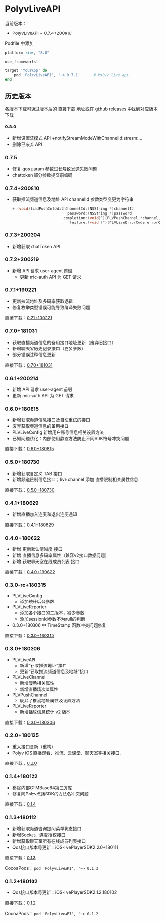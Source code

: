 # PolyvLiveAPI

当前版本：

- PolyvLiveAPI ~ 0.7.4+200810

Podfile 中添加

```ruby
platform :ios, "8.0"

use_frameworks!

target 'YourApp' do
    pod 'PolyvLiveAPI', '~> 0.7.1'      # Polyv live api.
end
```

## 历史版本

  各版本下载可通过版本后的 直接下载 地址或在 github [releases](https://github.com/polyv/PolyvLiveAPI/releases) 中找到对应版本下载

#### 0.8.0

- 新增设置流模式 API +notifyStreamModeWithChannelId:stream:...
- 删除已废弃 API

### 0.7.5

- 修复 qos param 参数过长导致发送失败问题
- chattoken 部分参数提交前编码

### 0.7.4+200810

+ 获取推流频道信息及地址 API channelId 参数类型变更为字符串

  ```objective-c
  + (void)loadPushInfoWithChannelId:(NSString *)channelId
                           password:(NSString *)password
                         completion:(void(^)(PLVPushChannel *channel, NSString *rtmpUrl))completion
                            failure:(void (^)(PLVLiveErrorCode errorCode, NSString *description))failure;
  ```

### 0.7.3+200304

- 新增获取 chatToken API

### 0.7.2+200219

- 新增 API 请求 user-agent 前缀
  - 更新 mic-auth API 为  GET 请求

### 0.7.1+190221

  - 更新拉流地址及多码率获取逻辑
  - 修复枚举类型错误可能导致编译失败问题

  直接下载：[0.7.1+190221](http://repo.polyv.net/ios/download/liveAPI/PLVLiveAPI_0.7.1+190221.zip)

### 0.7.0+181031

  - 获取直播频道信息的备用接口地址更新（废弃旧接口）
  - 新增聊天室历史记录接口（更多参数）
  - 部分错误注释信息更新

  直接下载：[0.7.0+181031](http://repo.polyv.net/ios/download/liveAPI/PLVLiveAPI_0.7.0+181031.zip)

### 0.6.1+200214

  - 新增 API 请求 user-agent 前缀
  - 更新 mic-auth API 为  GET 请求

### 0.6.0+180815

  - 新增获取频道信息接口及自动重试的接口
  - 废弃获取频道信息的备用接口
  - PLVLiveConfig 新增用户账号信息相关设置方法
  - 已知问题优化：内部使用静态方法防止不同SDK符号冲突问题

  直接下载：[0.6.0+180815](http://repo.polyv.net/ios/download/liveAPI/PLVLiveAPI_0.6.0+180815.zip)

### 0.5.0+180730

  - 新增获取自定义 TAB 接口
  - 新增频道限制信息接口；live channel 添加 直播限制相关属性信息

  直接下载：[0.5.0+180730](http://repo.polyv.net/ios/download/liveAPI/PLVLiveAPI_0.5.0+180730.zip)

### 0.4.1+180629

  - 新增直播加入连麦和退出连麦通知

  直接下载：[0.4.1+180629](http://repo.polyv.net/ios/download/liveAPI/PLVLiveAPI_0.4.1+180629.zip)

### 0.4.0+180622

  - 新增 更新默认清晰度 接口 
  - 新增 直播信息多码率属性（兼容v2接口数据问题） 
  - 新增 获取聊天室在线成员列表 接口

  直接下载：[0.4.0+180622](http://repo.polyv.net/ios/download/liveAPI/PLVLiveAPI_0.4.0+180622.zip)

### 0.3.0-rc+180315

  - PLVLiveConfig
    - 添加统计后台参数
  - PLVLiveReporter
    - 添加各个接口的二版本，减少参数
    - 添加sessionId参数不为null的判断
  - 0.3.0+180306 中 TimeStamp 函数冲突问题修复

  直接下载：[0.3.0+180315](http://repo.polyv.net/ios/download/liveAPI/PLVLiveAPI.framework_0.3.0+180315.zip)

### 0.3.0+180306

  - PLVLiveAPI
    - 新增“获取推流地址”接口
    - 更新“获取推流频道信息及地址”接口
  - PLVLiveChannel
    - 新增暖场相关属性
    - 新增直播场次Id属性
  - PLVPushChannel
    - 废弃了推流地址属性及设置方法
  - PLVLiveReporter
    - 新增播放信息统计 v2 版本
    

  直接下载：[0.3.0+180306](http://repo.polyv.net/ios/download/liveAPI/PLVLiveAPI.framework_0.3.0+180306.zip)

### 0.2.0+180125

  - 重大接口更新（重构）
  - Polyv iOS 直播观看、推流、云课堂、聊天室等相关接口.

  直接下载：[0.2.0](http://repo.polyv.net/ios/download/liveAPI/0.2.0/PLVLiveAPI.framework.zip)

### 0.1.4+180122

  - 移除内部GTMBase64第三方库
  - 修复同Polyv点播SDK的方法名冲突问题

  直接下载：[0.1.4](http://repo.polyv.net/ios/download/liveAPI/0.1.4/PLVLiveAPI.framework.zip)

### 0.1.3+180112

  - 新增获取频道咨询提问菜单状态接口
  - 新增Socket、连麦授权接口
  - 新增获取聊天室所有在线成员列表接口
  - Qos接口版本号更新：iOS-livePlayerSDK2.2.0+180111

  直接下载：[0.1.3](http://repo.polyv.net/ios/download/liveAPI/0.1.3/PLVLiveAPI.framework.zip)

  CocoaPods： `pod 'PolyvLiveAPI', '~> 0.1.3'`

### 0.1.2+180102

  - Qos接口版本号更新：iOS-livePlayerSDK2.1.2.180102

  直接下载：[0.1.2](http://repo.polyv.net/ios/download/liveAPI/0.1.2/PLVLiveAPI.framework.zip)

  CocoaPods： `pod 'PolyvLiveAPI', '~> 0.1.2'`

